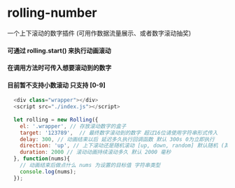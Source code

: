 # rolling-number
一个上下滚动的数字插件 (可用作数据流量展示、或者数字滚动抽奖)

#### 可通过 rolling.start() 来执行动画滚动
#### 在调用方法时可传入想要滚动到的数字
#### 目前暂不支持小数滚动 只支持 [0-9]
 
 
 
 
```javascript
  <div class="wrapper"></div>
  <script src="./index.js"></script>
  
  let rolling = new Rolling({
    el: '.wrapper', // 存放滚动数字的盒子
    target: '123789',  // 最终数字滚动到的数字 超过16位请使用字符串形式传入
    delay: 300, // 动画结束以后 延迟多久执行回调函数 默认 300s 0为立即执行
    direction: 'up', // 上下滚动还是随机滚动 [up, down, random] 默认随机 (其实滚动的速度太快根本看不出来)
    duration: 2000 // 滚动动画持续滚动多久 默认 2000 毫秒
  }, function(nums){
    // 动画结束后做点什么 nums 为设置的目标值 字符串类型
    console.log(nums);
  });
```
